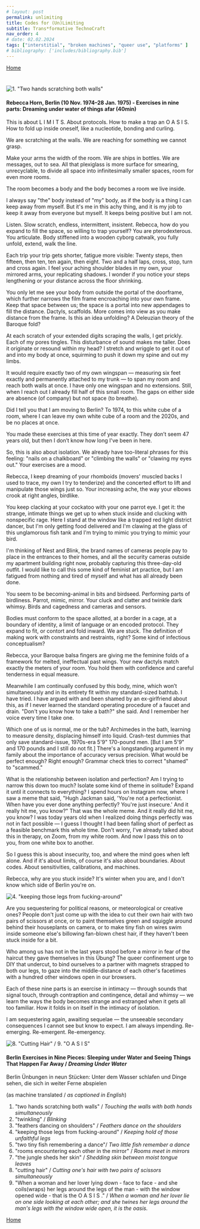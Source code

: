 ```yaml
---
# layout: post
permalink: unlimiting 
title: Codes for (Un)Limiting
subtitle: Trans*formative TechnoCraft
nav_order: 4
# date: 02.02.2024
tags: ["interstitial", "broken machines", "queer use", "platforms" ]
# bibliography: ['includes/bibliography.bib']
---
```


<!-- boundaries/limits as deflection points, where do they bounce off to? (ingold on walls and Flusser 29) (Sichong's sails-->

<!-- broken machines? queer use, platforms,  -->

<!-- (Dis/Appearing) -->

[Home](https://coding.care)

#  

<!-- Codes for (Un)Limiting -->

![[1. "Two hands scratching both walls"](https://youtu.be/O0uNnmAudmk)](assets/img/horn-hands.jpg)

#### Rebecca Horn, Berlin (10 Nov. 1974–28 Jan. 1975) - Exercises in nine parts: Dreaming under water of things afar (40min)

<!-- ### Isolation, Perfection, Scratching at the Walls -->

<!-- (What piece goes with this one?) -->

<!-- [(Vimeo)](https://vimeo.com/562736859) (link broke) -->


This is about L I M I T S. About protocols. How to make a trap an O A S I S. How to fold up inside oneself, like a nucleotide, bonding and curling.

We are scratching at the walls. We are reaching for something we cannot grasp.

Make your arms the width of the room. We are ships in bottles. We are messages, out to sea. All that plexiglass is more surface for smearing, unrecyclable, to divide all space into infinitesimally smaller spaces, room for even more rooms. 

The room becomes a body and the body becomes a room we live inside.

I always say "the" body instead of "my" body, as if the body is a thing I can keep away from myself. But it's me in this achy thing, and it is my job to keep it away from everyone but myself. It keeps being positive but I am not. 

Listen. Slow scratch, endless, intermittent, insistent. Rebecca, how do you expand to fill the space, so willing to trap yourself? You are pterodexterous. You articulate. Body stiffened into a wooden cyborg catwalk, you fully unfold, extend, walk the line. 

Each trip your trip gets shorter, fatigue more visible: Twenty steps, then fifteen, then ten, ten again, then eight. Two and a half laps, cross, stop, turn and cross again. I feel your aching shoulder blades in my own, your mirrored arms, your replicating shadows. I wonder if you notice your steps lengthening or your distance across the floor shrinking.

You only let me see your body from outside the portal of the doorframe, which further narrows the film frame encroaching into your own frame. Keep that space between us; the space is a portal into new appendages to fill the distance. Dactyls, scaffolds. More comes into view as you make distance from the frame. Is this an idea unfolding? A Deleuzian theory of the Baroque fold? 

At each scratch of your extended digits scraping the walls, I get prickly. Each of my pores tingles. This disturbance of sound makes me taller. Does it originate or resound within my head? I stretch and wriggle to get it out of and into my body at once, squirming to push it down my spine and out my limbs.

It would require exactly two of my own wingspan — measuring six feet exactly and permanently attached to my trunk — to span my room and reach both walls at once. I have only one wingspan and no extensions. Still, when I reach out I already fill half of this small room. The gaps on either side are absence (of company) but not space (to breathe).

Did I tell you that I am moving to Berlin? To 1974, to this white cube of a room, where I can leave my own white cube of a room and the 2020s, and be no places at once.

You made these exercises at this time of year exactly. They don’t seem 47 years old, but then I don’t know how long I've been in here. 

So, this is also about isolation. We already have too-literal phrases for this feeling: "nails on a chalkboard" or "climbing the walls" or "clawing my eyes out." Your exercises are a mood.

<!-- [I had been making a labyrinth but it is too large for the room. Someone suggested I fold the labyrinth, so I could work on it inside, a small portion at a time. Someone suggested I hang it on a wall, but it won't fit. I made a tiny labyrinth on the floor instead, reduced its 12 feet into less than 3 feet beside the bed, right where I land each morning when I wake. A labyrinth is a way of folding a large distance into a small one, folding an interior exploration (a wander) into an exterior path (a journey). Still, most days I walk straight over it without heeding its turns.] -->

Rebecca, I keep dreaming of your rhomboids (movers' muscled backs I used to trace, my own I try to tenderize) and the concerted effort to lift and manipulate those wings just so. Your increasing ache, the way your elbows crook at right angles, birdlike. 

You keep clacking at your cockatoo with your one parrot eye. I get it: the strange, intimate things we get up to when stuck inside and clucking with nonspecific rage. Here I stand at the window like a trapped red light district dancer, but I'm only getting food delivered and I'm clawing at the glass of this unglamorous fish tank and I'm trying to mimic you trying to mimic your bird. 

I'm thinking of Nest and Blink, the brand names of cameras people pay to place in the entrances to their homes, and all the security cameras outside my apartment building right now, probably capturing this three-day-old outfit. I would like to call this some kind of feminist art practice, but I am fatigued from nothing and tired of myself and what has all already been done.

You seem to be becoming-animal in bits and birdseed. Performing parts of birdliness. Parrot, mimic, mirror. Your cluck and clatter and twinkle dark whimsy. Birds and cagedness and cameras and sensors. 

Bodies must conform to the space allotted, at a border in a cage, at a boundary of identity, a limit of language or an encoded protocol. They expand to fit, or contort and fold inward. We are stuck. The definition of making work with constraints and restraints, right? Some kind of infectious conceptualism?

Rebecca, your Baroque balsa fingers are giving me the feminine folds of a framework for melted, ineffectual past wings. Your new dactyls match exactly the meters of your room. You hold them with confidence and careful tenderness in equal measure. 

Meanwhile I am continually confused by this body, mine, which won’t simultaneously and in its entirety fit within my standard-sized bathtub. I have tried. I have argued with and been shamed by an ex-girlfriend about this, as if I never learned the standard operating procedure of a faucet and drain. "Don't you know how to take a bath?" she said. And I remember her voice every time I take one. 

Which one of us is normal, me or the tub? Archimedes in the bath, learning to measure density, displacing himself into liquid. Crash-test dummies that only save standard-issue, 1970s-era 5'9" 170-pound men. [But I am 5'9" and 170 pounds and I still do not fit.] There's a longstanding argument in my family about the importance of accuracy versus precision. What would be perfect enough? Right enough? Grammar check tries to correct "shamed" to "scammed."

What is the relationship between isolation and perfection? Am I trying to narrow this down too much? Isolate some kind of theme in solitude? Expand it until it connects to everything? I spend hours on Instagram now, where I saw a meme that said, "Hugh Jackman said, 'You're not a perfectionist. When have you ever done anything perfectly? You're just insecure.' And it really hit me, you know?" That was the whole meme. And it really did hit me, you know? I was today years old when I realized doing things perfectly was not in fact possible — I guess I thought I had been falling short of perfect as a feasible benchmark this whole time. Don't worry, I've already talked about this in therapy, on Zoom, from my white room. And now I pass this on to you, from one white box to another. 
 
So I guess this is about insecurity, too, and where the mind goes when left alone. And if it's about limits, of course it's also about boundaries. About codes. About sensitivities, calibrations, and machines.

<!-- [XXX][Flusser says walls are not only barricades but redirect the wind. Screens instead of walls (ingold) ] -->
<!-- [XXX][no project here because covid?] -->

<!-- When we tell stories, we use everything we know about everyone we've ever met to imagine new characters. From those generalizations, we draw out some specific features and apply them to an imagined new person. Hopefully we flesh those out enough, combining them in unique ways and adding situations and motivations that make the new person feel full and fleshy too.  -->

<!-- But when we move the other direction — from specific to general — that spells trouble. When we use stereotypes, statistics, machine learning, we draw out generalizations about existing individuals by selecting only a few features about them we’ve decided are important, and then applying those qualities to other individuals and presuming to know them both. Whether or not these assumptions are "correct" according to the machine's calculations is not the only concern (although a huge one). Also, these assumptions are built on false categorizations, staked on unreliable frameworks and foundations in the first place. Further, they reduce the unique, irreducible multitude of features that exist within each person. These generalizations are rules used to identify, sort, and control all of us—to sometimes dangerous ends. -->

<!-- What does this black box have to do with the white room we are in? -->

Rebecca, why are you stuck inside? It's winter when you are, and I don't know which side of Berlin you're on. 

![[4. "keeping those legs from fucking-around"](http://www.medienkunstnetz.de/works/berlin-uebungen-beine/video/1/)](assets/img/horn-legs.png)

Are you sequestering for political reasons, or meteorological or creative ones? People don't just come up with the idea to cut their own hair with two pairs of scissors at once, or to paint themselves green and squiggle around behind their houseplants on camera, or to make tiny fish on wires swim inside someone else's billowing fan-blown chest hair, if they haven't been stuck inside for a bit. 

Who among us has not in the last years stood before a mirror in fear of the haircut they gave themselves in this Übung? The queer confinement urge to DIY that undercut, to bind ourselves to a partner with magnets strapped to both our legs, to gaze into the middle-distance of each other's facetimes with a hundred other windows open in our browsers. 

Each of these nine parts is an exercise in intimacy — through sounds that signal touch, through contraption and contingence, detail and whimsy — we learn the ways the body becomes strange and estranged when it gets all too familiar. How it folds in on itself in the intimacy of isolation.

I am sequestering again, awaiting sequelae — the unseeable secondary consequences I cannot see but know to expect. I am always impending. Re-emerging. Re-emergent. Re-emergency.

![[8. "Cutting Hair" / 9. "O A S I S"](https://youtu.be/Kcy45wBZSoo)](assets/img/horn-cuttinghair.jpg)

#### Berlin Exercises in Nine Pieces: Sleeping under Water and Seeing Things That Happen Far Away / *Dreaming Under Water*

Berlin Ünbungen in neun Stücken: Unter dem Wasser schlafen und Dinge sehen, die sich in weiter Ferne abspielen 

(as machine translated / *as captioned in English*)

1. "two hands scratching both walls" / *Touching the walls with both hands simultaneously*
2. "twinkling" / *Blinking*
3. "feathers dancing on shoulders" / *Feathers dance on the shoulders*
4. "keeping those legs from fucking-around" / *Keeping hold of those unfaithful legs*
5. "two tiny fish remembering a dance"/ *Two little fish remember a dance*
6. "rooms encountering each other in the mirror" / *Rooms meet in mirrors*
7. "the jungle sheds her skin" / *Shedding skin between moist tongue leaves*
8. "cutting hair" / *Cutting one's hair with two pairs of scissors simultaneously*
9. "When a woman and her lover lying down - face to face - and she coils(wraps) her legs around the legs of the man - with the window opened wide - that is the O A S I S ." / *When a woman and her lover lie on one side looking at each other; and she twines her legs around the man's legs with the window wide open, it is the oasis.*

[Home](https://coding.care)

<!-- ![horn-legs](assets/img/horn-legs.png) -->

<!-- More about protocols as limits and porousness. I have written this before but will I ever say it “right” -->

<!-- Face mask protruding with pencils, inscribe with recognition (technology).  -->
